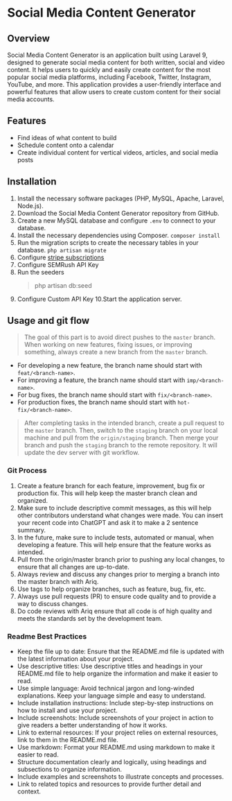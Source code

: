 
# Social Media Content Generator
## Overview
Social Media Content Generator is an application built using Laravel 9, designed to generate social media content for both written, social and video content. It helps users to quickly and easily create content for the most popular social media platforms, including Facebook, Twitter, Instagram, YouTube, and more. This application provides a user-friendly interface and powerful features that allow users to create custom content for their social media accounts.

## Features
- Find ideas of what content to build
- Schedule content onto a calendar
- Create individual content for vertical videos, articles, and social media posts

## Installation
1. Install the necessary software packages (PHP, MySQL, Apache, Laravel, Node.js).
2. Download the Social Media Content Generator repository from GitHub.
3. Create a new MySQL database and configure `.env` to connect to your database.
4. Install the necessary dependencies using Composer. `composer install`
5. Run the migration scripts to create the necessary tables in your database. `php artisan migrate`
6. Configure [stripe subscriptions](/README-STRIPE.md)
7. Configure SEMRush API Key
8. Run the seeders
    > php artisan db:seed 
9. Configure Custom API Key
10.Start the application server.

## Usage and git flow
> The goal of this part is to avoid direct pushes to the `master` branch. When working on new features, fixing issues, or improving something, always create a new branch from the `master` branch.

- For developing a new feature, the branch name should start with `feat/<branch-name>`.
- For improving a feature, the branch name should start with `imp/<branch-name>`.
- For bug fixes, the branch name should start with `fix/<branch-name>`.
- For production fixes, the branch name should start with `hot-fix/<branch-name>`.

>After completing tasks in the intended branch, create a pull request to the `master` branch. Then, switch to the `staging` branch on your local machine and pull from the `origin/staging` branch. Then merge your branch and push the `staging` branch to the remote repository. It will update the dev server with git workflow.

### Git Process

1. Create a feature branch for each feature, improvement, bug fix or production fix. This will help keep the master branch clean and organized.
2. Make sure to include descriptive commit messages, as this will help other contributors understand what changes were made. You can insert your recent code into ChatGPT and ask it to make a 2 sentence summary.
3. In the future, make sure to include tests, automated or manual, when developing a feature. This will help ensure that the feature works as intended.
4. Pull from the origin/master branch prior to pushing any local changes, to ensure that all changes are up-to-date.
5. Always review and discuss any changes prior to merging a branch into the master branch with Ariq.
6. Use tags to help organize branches, such as feature, bug, fix, etc.
7. Always use pull requests (PR) to ensure code quality and to provide a way to discuss changes.
8. Do code reviews with Ariq ensure that all code is of high quality and meets the standards set by the development team.

### Readme Best Practices
- Keep the file up to date: Ensure that the README.md file is updated with the latest information about your project.
- Use descriptive titles: Use descriptive titles and headings in your README.md file to help organize the information and make it easier to read.
- Use simple language: Avoid technical jargon and long-winded explanations. Keep your language simple and easy to understand.
- Include installation instructions: Include step-by-step instructions on how to install and use your project.
- Include screenshots: Include screenshots of your project in action to give readers a better understanding of how it works.
- Link to external resources: If your project relies on external resources, link to them in the README.md file.
- Use markdown: Format your README.md using markdown to make it easier to read.
- Structure documentation clearly and logically, using headings and subsections to organize information.
- Include examples and screenshots to illustrate concepts and processes.
- Link to related topics and resources to provide further detail and context.
